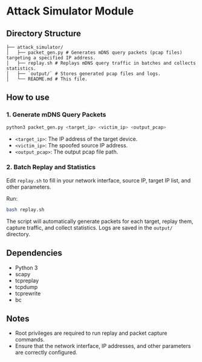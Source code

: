 
# Attack Simulator Module

## Directory Structure

```
├── attack_simulator/
│   ├── packet_gen.py # Generates mDNS query packets (pcap files) targeting a specified IP address.
│   ├── replay.sh # Replays mDNS query traffic in batches and collects statistics.
│   ├── `output/` # Stores generated pcap files and logs.
│   └── README.md # This file.
```

## How to use

### 1. Generate mDNS Query Packets

```bash
python3 packet_gen.py <target_ip> <victim_ip> <output_pcap>
```

* `<target_ip>`: The IP address of the target device.
* `<victim_ip>`: The spoofed source IP address.
* `<output_pcap>`: The output pcap file path.

### 2. Batch Replay and Statistics

Edit `replay.sh` to fill in your network interface, source IP, target IP list, and other parameters.

Run:

```bash
bash replay.sh
```

The script will automatically generate packets for each target, replay them, capture traffic, and collect statistics. Logs are saved in the `output/` directory.

## Dependencies

* Python 3
* scapy
* tcpreplay
* tcpdump
* tcprewrite
* bc

## Notes

* Root privileges are required to run replay and packet capture commands.
* Ensure that the network interface, IP addresses, and other parameters are correctly configured.

